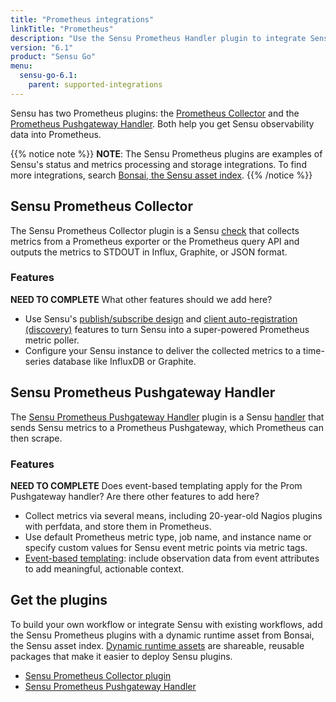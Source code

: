 ```yaml
---
title: "Prometheus integrations"
linkTitle: "Prometheus"
description: "Use the Sensu Prometheus Handler plugin to integrate Sensu with your existing Prometheus workflows. Read about the features of Sensu's Prometheus integration and learn how to get the plugin."
version: "6.1"
product: "Sensu Go"
menu: 
  sensu-go-6.1:
    parent: supported-integrations
---
```


Sensu has two Prometheus plugins: the [Prometheus Collector][3] and the [Prometheus Pushgateway Handler][4].
Both help you get Sensu observability data into Prometheus.

{{% notice note %}}
**NOTE**: The Sensu Prometheus plugins are examples of Sensu's status and metrics processing and storage integrations.
To find more integrations, search [Bonsai, the Sensu asset index](https://bonsai.sensu.io/).
{{% /notice %}}

## Sensu Prometheus Collector

The Sensu Prometheus Collector plugin is a Sensu [check][8] that collects metrics from a Prometheus exporter or the Prometheus query API and outputs the metrics to STDOUT in Influx, Graphite, or JSON format.

### Features

**NEED TO COMPLETE** What other features should we add here?

- Use Sensu's [publish/subscribe design][9] and [client auto-registration (discovery)][10] features to turn Sensu into a super-powered Prometheus metric poller.
- Configure your Sensu instance to deliver the collected metrics to a time-series database like InfluxDB or Graphite.

## Sensu Prometheus Pushgateway Handler

The [Sensu Prometheus Pushgateway Handler][3] plugin is a Sensu [handler][1] that sends Sensu metrics to a Prometheus Pushgateway, which Prometheus can then scrape.

### Features

**NEED TO COMPLETE** Does event-based templating apply for the Prom Pushgateway handler? Are there other features to add here?

- Collect metrics via several means, including 20-year-old Nagios plugins with perfdata, and store them in Prometheus.
- Use default Prometheus metric type, job name, and instance name or specify custom values for Sensu event metric points via metric tags.
- [Event-based templating][2]: include observation data from event attributes to add meaningful, actionable context.

## Get the plugins

To build your own workflow or integrate Sensu with existing workflows, add the Sensu Prometheus plugins with a dynamic runtime asset from Bonsai, the Sensu asset index.
[Dynamic runtime assets][5] are shareable, reusable packages that make it easier to deploy Sensu plugins.

- [Sensu Prometheus Collector plugin][6]
- [Sensu Prometheus Pushgateway Handler][7]


[1]: ../../../observability-pipeline/observe-process/handlers/
[2]: ../../../observability-pipeline/observe-process/handler-templates/
[3]: #sensu-prometheus-collector
[4]: #sensu-prometheus-pushgateway-handler
[5]: ../../assets/
[6]: https://bonsai.sensu.io/assets/sensu/sensu-prometheus-collector
[7]: https://bonsai.sensu.io/assets/portertech/sensu-prometheus-pushgateway-handler
[8]: ../../../observability-pipeline/observe-schedule/checks/
[9]: https://en.wikipedia.org/wiki/Publish%E2%80%93subscribe_pattern
[10]: ../../../observability-pipeline/observe-schedule/agent/#registration-endpoint-management-and-service-discovery
